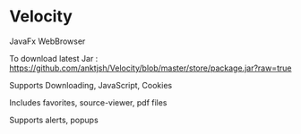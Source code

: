# Velocity #

JavaFx WebBrowser

To download latest Jar : https://github.com/anktjsh/Velocity/blob/master/store/package.jar?raw=true

Supports Downloading, JavaScript, Cookies

Includes favorites, source-viewer, pdf files

Supports alerts, popups